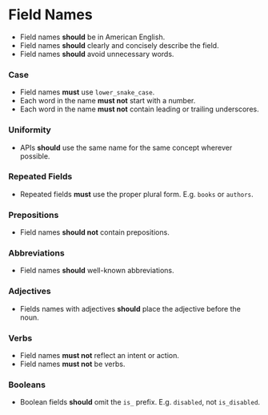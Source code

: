 # Field Names

- Field names **should** be in American English.
- Field names **should** clearly and concisely describe the field.
- Field names **should** avoid unnecessary words.

### Case

- Field names **must** use `lower_snake_case`.
- Each word in the name **must not** start with a number.
- Each word in the name **must not** contain leading or trailing underscores.

### Uniformity

- APIs **should** use the same name for the same concept wherever possible.

### Repeated Fields

- Repeated fields **must** use the proper plural form. E.g. `books` or `authors`.

### Prepositions

- Field names **should not** contain prepositions.

### Abbreviations

- Field names **should** well-known abbreviations.

### Adjectives

- Fields names with adjectives **should** place the adjective before the noun.

### Verbs

- Field names **must not** reflect an intent or action.
- Field names **must not** be verbs.

### Booleans

- Boolean fields **should** omit the `is_` prefix. E.g. `disabled`, not `is_disabled`.

